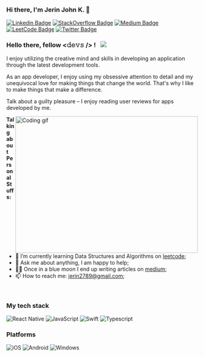 ### Hi there, I'm Jerin John K. 👋

[![Linkedin Badge](https://img.shields.io/badge/LinkedIn-0e76a8?style=flat-square&logo=Linkedin&logoColor=white)](https://www.linkedin.com/in/jerinjohnk)
[![StackOverflow Badge](https://img.shields.io/badge/Stack%20Overflow-F48224?style=flat-square&logo=StackOverflow&logoColor=white)](https://stackoverflow.com/story/jerinjohnk)
[![Medium Badge](https://img.shields.io/badge/Medium-12100E.svg?&style=for-square&logo=medium&logoColor=white)](https://medium.com/@jerinjohnk)
[![LeetCode Badge](https://img.shields.io/badge/LeetCode-FFA116?style=flat-square&logo=leetcode&logoColor=white)](https://leetcode.com/jerinjohnk)
[![Twitter Badge](https://img.shields.io/badge/Twitter-00acee?style=flat-square&logo=Twitter&logoColor=white)](https://twitter.com/jerinjohnk)


### **Hello there, fellow** <𝚍𝚎𝚟𝚜 /> ! &nbsp; ![](https://visitor-badge.glitch.me/badge?page_id=jerinjohnk.jerinjohnk)

I enjoy utilizing the creative mind and skills in developing an application through the latest development tools.

As an app developer, I enjoy using my obsessive attention to detail and my unequivocal love for making things that change the world. That's why I like to make things that make a difference.

Talk about a guilty pleasure – I enjoy reading user reviews for apps developed by me.

<img align="right" alt="Coding gif" src="https://media.giphy.com/media/dWesBcTLavkZuG35MI/giphy.gif" width="480" height="360" />
  

**Talking about Personal Stuffs:**

- 🚀 I’m currently learning Data Structures and Algorithms on [leetcode](https://leetcode.com/jerinjohnk);
- 💬 Ask me about anything, I am happy to help;
- ✍🏻 Once in a blue moon I end up writing articles on [medium](https://medium.com/@jerinjohnk);
- 📫 How to reach me: jerin2789@gmail.com;

</br>

### My tech stack
![React Native](https://img.shields.io/badge/-React%20Native-282C34?style=flat-square&logo=react)
![JavaScript](https://img.shields.io/badge/-JavaScript-F7DF1C?style=flat-square&logo=javascript&logoColor=000000&labelColor=F7DF1C&color=F7DF1C)
![Swift](https://img.shields.io/badge/-Swift-FA7343?style=flat-square&logo=swift&logoColor=ffffff)
![Typescript](https://img.shields.io/badge/-Typescript-3178C6?style=flat-square&logo=typescript&logoColor=ffffff)

### Platforms
![iOS](https://img.shields.io/badge/-iOS-000000?style=flat-square&logo=iOS&logoColor=ffffff)
![Android](https://img.shields.io/badge/-Android-3DDC84?style=flat-square&logo=android&logoColor=ffffff)
![Windows](https://img.shields.io/badge/-Windows-0078D6?style=flat-square&logo=windows&logoColor=ffffff)


<!--
**jerinjohnk/jerinjohnk** is a ✨ _special_ ✨ repository because its `README.md` (this file) appears on your GitHub profile.

Here are some ideas to get you started:

- 🔭 I’m currently working on ...
- 🌱 I’m currently learning ...
- 👯 I’m looking to collaborate on ...
- 🤔 I’m looking for help with ...
- 💬 Ask me about ...
- 📫 How to reach me: ...
- 😄 Pronouns: ...
- ⚡ Fun fact: ...
-->
